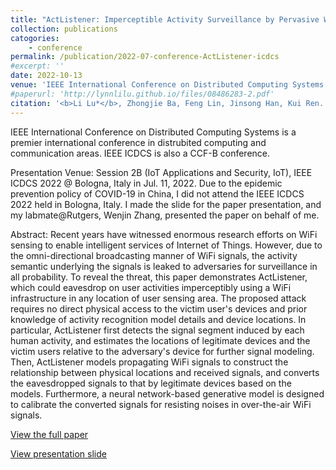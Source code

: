 ```yaml
---
title: "ActListener: Imperceptible Activity Surveillance by Pervasive Wireless Infrastructures"
collection: publications
catogories: 
    - conference
permalink: /publication/2022-07-conference-ActListener-icdcs
#excerpt: ''
date: 2022-10-13
venue: 'IEEE International Conference on Distributed Computing Systems (IEEE ICDCS 2022)'
#paperurl: 'http://lynnlilu.github.io/files/08486283-2.pdf'
citation: '<b>Li Lu*</b>, Zhongjie Ba, Feng Lin, Jinsong Han, Kui Ren. &quot;ActListener: Imperceptible Activity Surveillance by Pervasive Wireless Infrastructures.&quot; <i>Proceedings of IEEE International Conference on Distributed Computing Systems (IEEE ICDCS)</i>. Bologna, Italy. 2022. doi: 10.1109/ICDCS54860.2022.00080.'
---
```


IEEE International Conference on Distributed Computing Systems is a premier international conference in distrubited computing and communication areas. IEEE ICDCS is also a CCF-B conference. 

Presentation Venue: Session 2B (IoT Applications and Security, IoT), IEEE ICDCS 2022 @ Bologna, Italy in Jul. 11, 2022. Due to the epidemic prevention policy of COVID-19 in China, I did not attend the IEEE ICDCS 2022 held in Bologna, Italy. I made the slide for the paper presentation, and my labmate@Rutgers, Wenjin Zhang, presented the paper on behalf of me. 

Abstract: Recent years have witnessed enormous research efforts on WiFi sensing to enable intelligent services of Internet of Things. However, due to the omni-directional broadcasting manner of WiFi signals, the activity semantic underlying the signals is leaked to adversaries for surveillance in all probability. To reveal the threat, this paper demonstrates ActListener, which could eavesdrop on user activities imperceptibly using a WiFi infrastructure in any location of user sensing area. The proposed attack requires no direct physical access to the victim user's devices and prior knowledge of activity recognition model details and device locations. In particular, ActListener first detects the signal segment induced by each human activity, and estimates the locations of legitimate devices and the victim users relative to the adversary's device for further signal modeling. Then, ActListener models propagating WiFi signals to construct the relationship between physical locations and received signals, and converts the eavesdropped signals to that by legitimate devices based on the models. Furthermore, a neural network-based generative model is designed to calibrate the converted signals for resisting noises in over-the-air WiFi signals.

[View the full paper](https://ieeexplore.ieee.org/document/9912273)

[View presentation slide](http://lynnlilu.github.io/files/ICDCS22.pdf)

